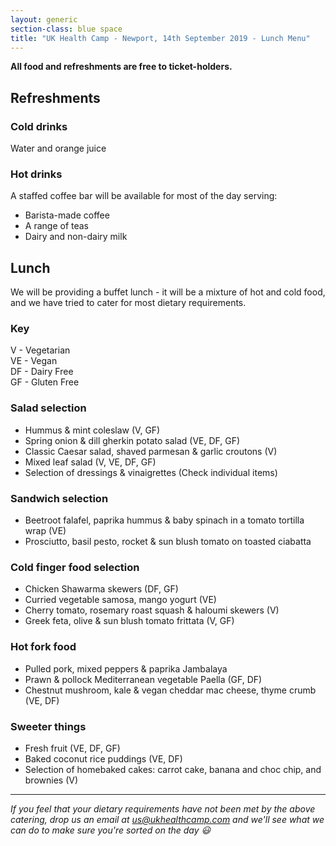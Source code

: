```yaml
---
layout: generic
section-class: blue space
title: "UK Health Camp - Newport, 14th September 2019 - Lunch Menu"
---
```


**All food and refreshments are free to ticket-holders.**  

## Refreshments

### Cold drinks

Water and orange juice

### Hot drinks

A staffed coffee bar will be available for most of the day serving:

- Barista-made coffee
- A range of teas
- Dairy and non-dairy milk

## Lunch
We will be providing a buffet lunch - it will be a mixture of hot and cold food, and we have tried to cater for most dietary requirements.

### Key
V - Vegetarian  
VE - Vegan  
DF - Dairy Free  
GF - Gluten Free

### Salad selection
- Hummus & mint coleslaw (V, GF)
- Spring onion & dill gherkin potato salad (VE, DF, GF)
- Classic Caesar salad, shaved parmesan & garlic croutons (V)
- Mixed leaf salad (V, VE, DF, GF)
- Selection of dressings & vinaigrettes (Check individual items)

### Sandwich selection
- Beetroot falafel, paprika hummus & baby spinach in a tomato tortilla wrap (VE)
- Prosciutto, basil pesto, rocket & sun blush tomato on toasted ciabatta

### Cold finger food selection
- Chicken Shawarma skewers (DF, GF)
- Curried vegetable samosa, mango yogurt (VE)
- Cherry tomato, rosemary roast squash & haloumi skewers (V)
- Greek feta, olive & sun blush tomato frittata (V, GF)

### Hot fork food
- Pulled pork, mixed peppers & paprika Jambalaya
- Prawn & pollock Mediterranean vegetable Paella (GF, DF)
- Chestnut mushroom, kale & vegan cheddar mac cheese, thyme crumb (VE, DF)

### Sweeter things
- Fresh fruit (VE, DF, GF)
- Baked coconut rice puddings (VE, DF)
- Selection of homebaked cakes: carrot cake, banana and choc chip, and brownies (V)

---

_If you feel that your dietary requirements have not been met by the above catering, drop us an email at <us@ukhealthcamp.com> and we'll see what we can do to make sure you're sorted on the day 😃_
